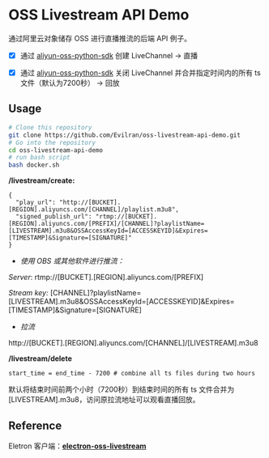 # OSS Livestream API Demo

通过阿里云对象储存 OSS 进行直播推流的后端 API 例子。

- [x] 通过 [aliyun-oss-python-sdk](https://github.com/aliyun/aliyun-oss-python-sdk) 创建 LiveChannel -> 直播
- [x] 通过 [aliyun-oss-python-sdk](https://github.com/aliyun/aliyun-oss-python-sdk) 关闭 LiveChannel 并合并指定时间内的所有 ts 文件（默认为7200秒） -> 回放 


## Usage

```bash
# Clone this repository
git clone https://github.com/Evilran/oss-livestream-api-demo.git
# Go into the repository
cd oss-livestream-api-demo
# run bash script
bash docker.sh
```



**/livestream/create:**

```
{
  "play_url": "http://[BUCKET].[REGION].aliyuncs.com/[CHANNEL]/playlist.m3u8",
  "signed_publish_url": "rtmp://[BUCKET].[REGION].aliyuncs.com/[PREFIX]/[CHANNEL]?playlistName=[LIVESTREAM].m3u8&OSSAccessKeyId=[ACCESSKEYID]&Expires=[TIMESTAMP]&Signature=[SIGNATURE]"
}
```

* *使用 OBS 或其他软件进行推流：*

*Server*: rtmp://[BUCKET].[REGION].aliyuncs.com/[PREFIX]

*Stream key:* [CHANNEL]?playlistName=[LIVESTREAM].m3u8&OSSAccessKeyId=[ACCESSKEYID]&Expires=[TIMESTAMP]&Signature=[SIGNATURE]



* *拉流*

http://[BUCKET].[REGION].aliyuncs.com/[CHANNEL]/[LIVESTREAM].m3u8



**/livestream/delete**

```
start_time = end_time - 7200 # combine all ts files during two hours
```

默认将结束时间前两个小时（7200秒）到结束时间的所有 ts 文件合并为 [LIVESTREAM].m3u8，访问原拉流地址可以观看直播回放。



## Reference

Eletron 客户端：[**electron-oss-livestream**](https://github.com/Evilran/electron-oss-livestream) 


